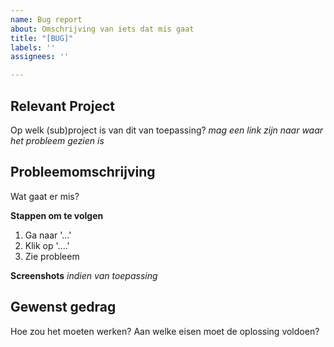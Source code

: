 ```yaml
---
name: Bug report
about: Omschrijving van iets dat mis gaat
title: "[BUG]"
labels: ''
assignees: ''

---
```


## Relevant Project
Op welk (sub)project is van dit van toepassing? _mag een link zijn naar waar het probleem gezien is_

## Probleemomschrijving
Wat gaat er mis? 

**Stappen om te volgen**
1. Ga naar '...'
2. Klik op '....'
3. Zie probleem

**Screenshots**
_indien van toepassing_

## Gewenst gedrag
Hoe zou het moeten werken? Aan welke eisen moet de oplossing voldoen?
